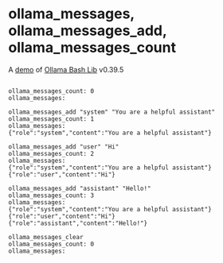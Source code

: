 # ollama_messages, ollama_messages_add, ollama_messages_count

A [demo](../README.md#demos) of [Ollama Bash Lib](https://github.com/attogram/ollama-bash-lib) v0.39.5
```

ollama_messages_count: 0
ollama_messages:

ollama_messages_add "system" "You are a helpful assistant"
ollama_messages_count: 1
ollama_messages:
{"role":"system","content":"You are a helpful assistant"}

ollama_messages_add "user" "Hi"
ollama_messages_count: 2
ollama_messages:
{"role":"system","content":"You are a helpful assistant"}
{"role":"user","content":"Hi"}

ollama_messages_add "assistant" "Hello!"
ollama_messages_count: 3
ollama_messages:
{"role":"system","content":"You are a helpful assistant"}
{"role":"user","content":"Hi"}
{"role":"assistant","content":"Hello!"}

ollama_messages_clear
ollama_messages_count: 0
ollama_messages:
```
